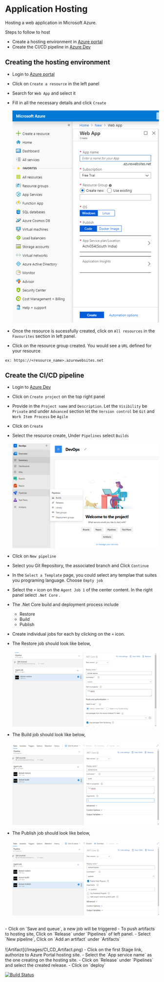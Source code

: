 # Application Hosting
Hosting a web application in Microsoft Azure.

Steps to follow to host 
- Create a hosting environment in [Azure portal](https://portal.azure.com)
- Create the CI/CD pipeline in [Azure Dev](https://dev.azure.com)

## Creating the hosting environment
- Login to [Azure portal](https://portal.azure.com)
- Click on `Create a resource` in the left panel
- Search for `Web App` and select it
- Fill in all the necessary details and click `Create`<br/><br/>
![Create resource](Images/HostingEnvironment_CreatingResource.png)

- Once the resource is sucessfully created, click on `All resources` in the `Favourites` section in left panel.
- Click on the resource group created. You would see a `URL` defined for your resource <br/>
```
ex: https://<resource_name>.azurewebsites.net
```

## Create the CI/CD pipeline
- Login to [Azure Dev](https://dev.azure.com)
- Click on `Create project` on the top right panel
- Provide in the `Project name` and `Description`. Let the `Visibility` be `Private` and under `Advanced` section let the `Version control` be `Git` and `Work Item Process` be `Agile`
- Click on `Create`
- Select the resource create, Under `Pipelines` select `Builds`
<br/><br/>
![Build Pipeline](/Images/CI_CD_BuildPipeline.png)

- Click on `New pipeline`
- Select you Git Repository, the associated branch and Click `Continue`
- In the `Select a Template` page, you could select any templae that suites you programing language. Choose `Empty job`
- Select the `+` icon on the `Agent Job 1` of the center content. In the right panel select `.Net Core` .
- The .Net Core build and deployment process include
    - Restore
    - Build
    - Publish
- Create individual jobs for each by clicking on the `+` icon.
- The Restore job should look like below,<br/><br/>
![RestoreJob](/Images/CI_CD_RestoreJob.png)
- The Build job should look like below,<br/><br/>
![BuildJob](/Images/CI_CD_BuildJob.png)
- The Publish job should look like below,<br/><br/>
![PublishJob](/Images/CI_CD_PublishJob.png)
<br/>
- Click on `Save and queue`, a new job will be triggered
- To push artifacts to hosting site, Click on `Release` under `Pipelines` of left panel.
- Select `New pipeline`, Click on `Add an artifact` under `Artifacts`<br/><br/>
![Artifact](/Images/CI_CD_Artifact.png)
- Click on the first Stage link, authorize to Azure Portal hosting site.
- Select the `App service name` as the one creating on the hosting site.
- Click on `Release` under `Pipelines` and select the created release.
- Click on `deploy` 

[![Build Status](https://dev.azure.com/O3BE/Dev%20Hosting/_apis/build/status/Dev%20Hosting-CI?branchName=master)](https://dev.azure.com/O3BE/Dev%20Hosting/_build/latest?definitionId=2&branchName=master)
